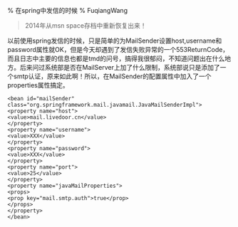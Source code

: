 % 在spring中发信的时候
% FuqiangWang

> 2014年从msn space存档中重新恢复出来！

以前使用spring发信的时候，只是简单的为MailSender设置host,username和password属性就OK，但是今天却遇到了发信失败异常的一个553ReturnCode，而且日志中主要的信息也都是tmd的问号，搞得我很郁闷，不知道问题出在什么地方。后来问过系统部是否在MailServer上加了什么限制，系统部说只是添加了一个smtp认证，原来如此啊！所以，在MailSender的配置属性中加入了一个properties属性搞定。


~~~~~~~ {.xml}
<bean id="mailSender" class="org.springframework.mail.javamail.JavaMailSenderImpl">
<property name="host">
<value>mail.livedoor.cn</value>
</property>
<property name="username">
<value>XXX</value>
</property>
<property name="password">
<value>XXX</value>
</property>
<property name="port">
<value>25</value>
</property>
<property name="javaMailProperties">
<props>
<prop key="mail.smtp.auth">true</prop>
</props>
</property>
</bean>
~~~~~~~
